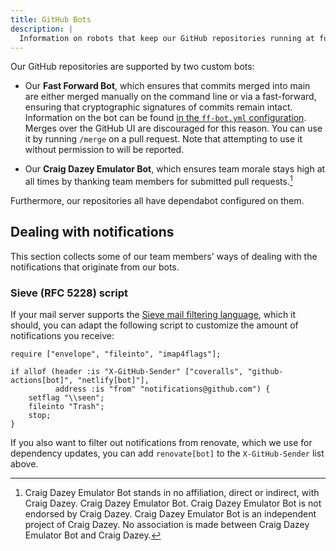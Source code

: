 ```yaml
---
title: GitHub Bots
description: |
  Information on robots that keep our GitHub repositories running at full steam.
---
```


Our GitHub repositories are supported by two custom bots:

- Our **Fast Forward Bot**, which ensures that commits merged into main are
  either merged manually on the command line or via a fast-forward, ensuring
  that cryptographic signatures of commits remain intact. Information on the
  bot can be found [in the `ff-bot.yml`
  configuration](https://github.com/python-discord/infra/blob/main/.github/ff-bot.yml).
  Merges over the GitHub UI are discouraged for this reason. You can use it by
  running `/merge` on a pull request. Note that attempting to use it without
  permission to will be reported.

- Our **Craig Dazey Emulator Bot**, which ensures team morale stays high at all
  times by thanking team members for submitted pull
  requests.[^craig-dazey-legal-team-threats]

Furthermore, our repositories all have dependabot configured on them.


## Dealing with notifications

This section collects some of our team members' ways of dealing with the
notifications that originate from our bots.

### Sieve (RFC 5228) script

If your mail server supports the [Sieve mail filtering
language](https://datatracker.ietf.org/doc/html/rfc5228.html), which it should,
you can adapt the following script to customize the amount of notifications you
receive:

```sieve
require ["envelope", "fileinto", "imap4flags"];

if allof (header :is "X-GitHub-Sender" ["coveralls", "github-actions[bot]", "netlify[bot]"],
          address :is "from" "notifications@github.com") {
    setflag "\\seen";
    fileinto "Trash";
    stop;
}
```

If you also want to filter out notifications from renovate, which we use for
dependency updates, you can add `renovate[bot]` to the `X-GitHub-Sender` list
above.



[^craig-dazey-legal-team-threats]: Craig Dazey Emulator Bot stands in no
    affiliation, direct or indirect, with Craig Dazey. Craig Dazey Emulator
    Bot.  Craig Dazey Emulator Bot is not endorsed by Craig Dazey. Craig Dazey
    Emulator Bot is an independent project of Craig Dazey. No association is
    made between Craig Dazey Emulator Bot and Craig Dazey.
